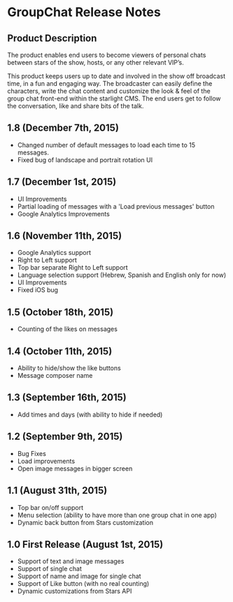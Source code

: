 # GroupChat Release Notes

## Product Description

The product enables end users to become viewers of personal chats between stars of the show, hosts, or any other relevant VIP’s. 

This product keeps users up to date and involved in the show off broadcast time, in a fun and engaging way. 
The broadcaster can easily define the characters, write the chat content and customize the look & feel of the group chat front-end within the starlight CMS. 
The end users get to follow the conversation, like and share bits of the talk. 

## 1.8 (December 7th, 2015)
* Changed number of default messages to load each time to 15 messages.
* Fixed bug of landscape and portrait rotation UI

## 1.7 (December 1st, 2015)
* UI Improvements
* Partial loading of messages with a 'Load previous messages' button
* Google Analytics Improvements

## 1.6 (November 11th, 2015)
* Google Analytics support
* Right to Left support
* Top bar separate Right to Left support
* Language selection support (Hebrew, Spanish and English only for now)
* UI Improvements
* Fixed iOS bug

## 1.5 (October 18th, 2015)
* Counting of the likes on messages

## 1.4 (October 11th, 2015)
* Ability to hide/show the like buttons
* Message composer name

## 1.3 (September 16th, 2015)
* Add times and days (with ability to hide if needed) 

## 1.2 (September 9th, 2015)
* Bug Fixes
* Load improvements
* Open image messages in bigger screen

## 1.1 (August 31th, 2015)
* Top bar on/off support
* Menu selection (ability to have more than one group chat in one app)
* Dynamic back button from Stars customization

## 1.0 First Release (August 1st, 2015)

* Support of text and image messages
* Support of single chat
* Support of name and image for single chat
* Support of Like button (with no real counting)
* Dynamic customizations from Stars API



	
	
	



